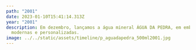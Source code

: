 ```yaml
---
path: "2001"
date: 2023-01-10T15:41:14.313Z
year: "2001"
description: Em dezembro, lançamos a água mineral ÁGUA DA PEDRA, em embalagens
  modernas e personalizadas.
image: ../../static/assets/timeline/p_aguadapedra_500ml2001.jpg
---
```

